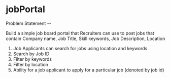 # jobPortal

Problem Statement --

Build a simple job board portal that Recruiters can use to post jobs that contain
Company name,
Job Title,
Skill keywords,
Job Description,
Location

1. Job Applicants can search for jobs using location and keywords
2. Search by Job ID
3. Filter by keywords
4. Filter by location
5. Ability for a job applicant to apply for a particular job (denoted by job id)
